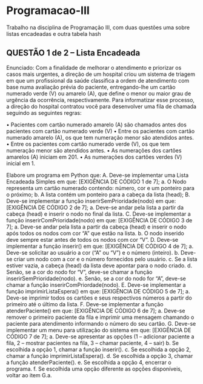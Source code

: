 # Programacao-III
 Trabalho na disciplina de Programação III, com duas questões uma sobre listas encadeadas e outra tabela hash

## QUESTÃO 1 de 2 – Lista Encadeada
Enunciado: Com a finalidade de melhorar o atendimento e priorizar os casos mais urgentes, a direção de um hospital criou um sistema de triagem em que um profissional da saúde classifica a ordem de atendimento com base numa avaliação prévia do paciente, entregando-lhe um cartão numerado verde (V) ou amarelo (A), que define o menor ou maior grau de urgência da ocorrência, respectivamente. Para informatizar esse processo, a direção do hospital contratou você para desenvolver uma fila de chamada seguindo as seguintes regras:

•	Pacientes com cartão numerado amarelo (A) são chamados antes dos pacientes com cartão numerado verde (V)
•	Entre os pacientes com cartão numerado amarelo (A), os que tem numeração menor são atendidos antes.
•	Entre os pacientes com cartão numerado verde (V), os que tem numeração menor são atendidos antes.
•	As numerações dos cartões amarelos (A) iniciam em 201.
•	As numerações dos cartões verdes (V) inicial em 1.

Elabore um programa em Python que:
A.	 Deve-se implementar uma Lista Encadeada Simples em que: [EXIGÊNCIA DE CÓDIGO 1 de 7];
a.	O Nodo representa um cartão numerado contendo: número, cor e um ponteiro para o próximo;
b.	A lista contém um ponteiro para a cabeça da lista (head);
B.	 Deve-se implementar a função inserirSemPrioridade(nodo) em que: [EXIGÊNCIA DE CÓDIGO 2 de 7];
a.	 Deve-se andar pela lista a partir da cabeça (head) e inserir o nodo no final da lista.
C.	 Deve-se implementar a função inserirComPrioridade(nodo) em que: [EXIGÊNCIA DE CÓDIGO 3 de 7];
a.	 Deve-se andar pela lista a partir da cabeça (head) e inserir o nodo após todos os nodos com cor “A” que estão na lista.
b.	 O nodo inserido deve sempre estar antes de todos os nodos com cor “V”.
D.	 Deve-se implementar a função inserir() em que: [EXIGÊNCIA DE CÓDIGO 4 de 7];
a.	 Deve-se solicitar ao usuário a cor (“A” ou “V”) e o número (inteiro).
b.	 Deve-se criar um nodo com a cor e o número fornecidos pelo usuário.
c.	 Se a lista estiver vazia, a cabeça (head) da lista deve apontar para o nodo criado.
d.	 Senão, se a cor do nodo for “V”, deve-se chamar a função inserirSemPrioridade(nodo).
e.	 Senão, se a cor do nodo for “A”, deve-se chamar a função inserirComPriordade(nodo).
E.	 Deve-se implementar a função imprimirListaEspera() em que: [EXIGÊNCIA DE CÓDIGO 5 de 7];
a.	 Deve-se imprimir todos os cartões e seus respectivos números a partir do primeiro até o último da lista.
F.	 Deve-se implementar a função atenderPaciente() em que: [EXIGÊNCIA DE CÓDIGO 6 de 7];
a.	 Deve-se remover o primeiro paciente da fila e imprimir uma mensagem chamando o paciente para atendimento informando o número do seu cartão.
G.	 Deve-se implementar um menu para utilização do sistema em que: [EXIGÊNCIA DE CÓDIGO 7 de 7];
a.	 Deve-se apresentar as opções (1 – adicionar paciente a fila, 2 – mostrar pacientes na fila, 3 – chamar paciente, 4 – sair)
b.	 Se escolhida a opção 1, chamar a função inserir().
c.	 Se escolhida a opção 2, chamar a função imprimirListaEspera().
d.	 Se escolhida a opção 3, chamar a função atenderPaciente().
e.	 Se escolhida a opção 4, encerrar o programa.
f.	 Se escolhida uma opção diferente as opções disponíveis, voltar ao item G.a.



